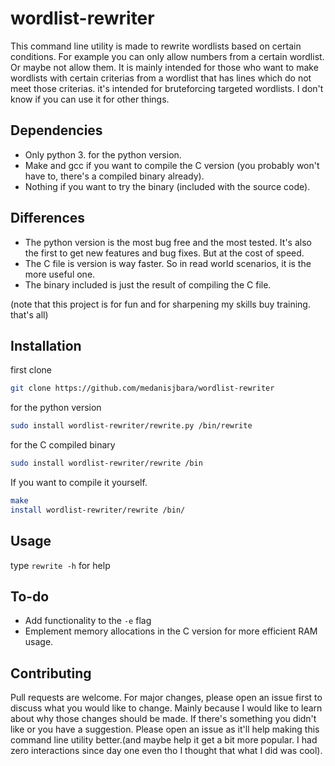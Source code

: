 # wordlist-rewriter
This command line utility is made to rewrite wordlists based on certain conditions. For example you can only allow numbers from a certain wordlist. Or maybe not allow them.
It is mainly intended for those who want to make wordlists with certain criterias from a wordlist that has lines which do not meet those criterias. it's intended for bruteforcing targeted wordlists. I don't know if you can use it for other things.

## Dependencies
* Only python 3. for the python version.
* Make and gcc if you want to compile the C version (you probably won't have to, there's a compiled binary already).
* Nothing if you want to try the binary (included with the source code).

## Differences
* The python version is the most bug free and the most tested. It's also the first to get new features and bug fixes. But at the cost of speed.
* The C file is version is way faster. So in read world scenarios, it is the more useful one.
* The binary included is just the result of compiling the C file.

(note that this project is for fun and for sharpening my skills buy training. that's all)

## Installation
first clone
```bash
git clone https://github.com/medanisjbara/wordlist-rewriter
```
for the python version
```bash
sudo install wordlist-rewriter/rewrite.py /bin/rewrite
```
for the C compiled binary
```bash
sudo install wordlist-rewriter/rewrite /bin
```
If you want to compile it yourself.
```bash
make
install wordlist-rewriter/rewrite /bin/
```

## Usage

type `rewrite -h` for help

## To-do
* Add functionality to the `-e` flag
* Emplement memory allocations in the C version for more efficient RAM usage.

## Contributing
Pull requests are welcome. For major changes, please open an issue first to discuss what you would like to change. Mainly because I would like to learn about why those changes should be made.
If there's something you didn't like or you have a suggestion. Please open an issue as it'll help making this command line utility better.(and maybe help it get a bit more popular. I had zero interactions since day one even tho I thought that what I did was cool).
